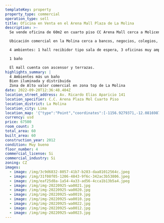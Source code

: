 ```yaml
---
templateKey: property
property_type: commercial
operation_type: sell
title: Oficina en Venta en el Arena Mall Plaza de La Molina
description: >-
  Se vende oficina de 60m2 en cuarto piso CC Arena Mall cerca a Molicentro 

  Ubicación comercial en la Molina cerca a bancos, negocios, colegios, universidades, iglesia, Tottus, Promart a 2 minutos de Wong de La Planicie 

  4 ambientes: 1 hall recibidor tipo sala de espera, 3 oficinas muy amplias con puertas de vidrio y mobiliario empotrado. 

  1 baño 

  El mall cuenta con ascensor y terrazas. 
highlights_summary: |
  4 Ambientes más un baño
  Bien iluminada y distribuida
  Zona de Alto valor comercial en zona top de La Molina
date: 2022-09-20T12:36:48.404Z
location_street_address: Av. Ricardo Elias Aparicio 141
location_specifier: C.C. Arena Plaza Mol Cuarto Piso
location_district: La Molina
location_city: Lima
location_map: '{"type":"Point","coordinates":[-1156.9279371,-12.0816987]}'
currency: usd
price: 67500
room_count: 3
total_area: 60
built_area: 60
construction_year: 2012
condition: Muy bueno
floor_number: 4
commercial_license: Si
commercial_industry: Si
zoning: CZ
images:
  - image: /img/3c9d6832-8057-41b7-b283-daa81012564c.jpeg
  - image: /img/31f08f05-1206-4843-9f6c-342ac3b53806.jpeg
  - image: /img/eaf25d8a-1a54-4a33-ad56-4cca1b13b5a4.jpeg
  - image: /img/img-20220925-wa0021.jpg
  - image: /img/img-20220925-wa0020.jpg
  - image: /img/img-20220925-wa0019.jpg
  - image: /img/img-20220925-wa0010.jpg
  - image: /img/img-20220925-wa0022.jpg
  - image: /img/img-20220925-wa0012.jpg
  - image: /img/img-20220925-wa0023.jpg
---
```

